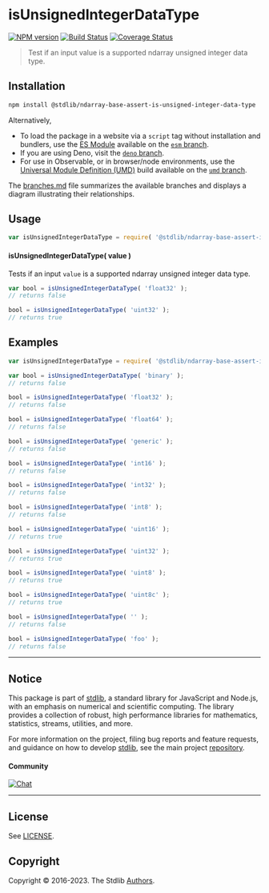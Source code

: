 <!--

@license Apache-2.0

Copyright (c) 2023 The Stdlib Authors.

Licensed under the Apache License, Version 2.0 (the "License");
you may not use this file except in compliance with the License.
You may obtain a copy of the License at

   http://www.apache.org/licenses/LICENSE-2.0

Unless required by applicable law or agreed to in writing, software
distributed under the License is distributed on an "AS IS" BASIS,
WITHOUT WARRANTIES OR CONDITIONS OF ANY KIND, either express or implied.
See the License for the specific language governing permissions and
limitations under the License.

-->

# isUnsignedIntegerDataType

[![NPM version][npm-image]][npm-url] [![Build Status][test-image]][test-url] [![Coverage Status][coverage-image]][coverage-url] <!-- [![dependencies][dependencies-image]][dependencies-url] -->

> Test if an input value is a supported ndarray unsigned integer data type.

<!-- Section to include introductory text. Make sure to keep an empty line after the intro `section` element and another before the `/section` close. -->

<section class="intro">

</section>

<!-- /.intro -->

<!-- Package usage documentation. -->

<section class="installation">

## Installation

```bash
npm install @stdlib/ndarray-base-assert-is-unsigned-integer-data-type
```

Alternatively,

-   To load the package in a website via a `script` tag without installation and bundlers, use the [ES Module][es-module] available on the [`esm` branch][esm-url].
-   If you are using Deno, visit the [`deno` branch][deno-url].
-   For use in Observable, or in browser/node environments, use the [Universal Module Definition (UMD)][umd] build available on the [`umd` branch][umd-url].

The [branches.md][branches-url] file summarizes the available branches and displays a diagram illustrating their relationships.

</section>

<section class="usage">

## Usage

```javascript
var isUnsignedIntegerDataType = require( '@stdlib/ndarray-base-assert-is-unsigned-integer-data-type' );
```

#### isUnsignedIntegerDataType( value )

Tests if an input `value` is a supported ndarray unsigned integer data type.

```javascript
var bool = isUnsignedIntegerDataType( 'float32' );
// returns false

bool = isUnsignedIntegerDataType( 'uint32' );
// returns true
```

</section>

<!-- /.usage -->

<!-- Package usage notes. Make sure to keep an empty line after the `section` element and another before the `/section` close. -->

<section class="notes">

</section>

<!-- /.notes -->

<!-- Package usage examples. -->

<section class="examples">

## Examples

<!-- eslint no-undef: "error" -->

```javascript
var isUnsignedIntegerDataType = require( '@stdlib/ndarray-base-assert-is-unsigned-integer-data-type' );

var bool = isUnsignedIntegerDataType( 'binary' );
// returns false

bool = isUnsignedIntegerDataType( 'float32' );
// returns false

bool = isUnsignedIntegerDataType( 'float64' );
// returns false

bool = isUnsignedIntegerDataType( 'generic' );
// returns false

bool = isUnsignedIntegerDataType( 'int16' );
// returns false

bool = isUnsignedIntegerDataType( 'int32' );
// returns false

bool = isUnsignedIntegerDataType( 'int8' );
// returns false

bool = isUnsignedIntegerDataType( 'uint16' );
// returns true

bool = isUnsignedIntegerDataType( 'uint32' );
// returns true

bool = isUnsignedIntegerDataType( 'uint8' );
// returns true

bool = isUnsignedIntegerDataType( 'uint8c' );
// returns true

bool = isUnsignedIntegerDataType( '' );
// returns false

bool = isUnsignedIntegerDataType( 'foo' );
// returns false
```

</section>

<!-- /.examples -->

<!-- Section to include cited references. If references are included, add a horizontal rule *before* the section. Make sure to keep an empty line after the `section` element and another before the `/section` close. -->

<section class="references">

</section>

<!-- /.references -->

<!-- Section for related `stdlib` packages. Do not manually edit this section, as it is automatically populated. -->

<section class="related">

</section>

<!-- /.related -->

<!-- Section for all links. Make sure to keep an empty line after the `section` element and another before the `/section` close. -->


<section class="main-repo" >

* * *

## Notice

This package is part of [stdlib][stdlib], a standard library for JavaScript and Node.js, with an emphasis on numerical and scientific computing. The library provides a collection of robust, high performance libraries for mathematics, statistics, streams, utilities, and more.

For more information on the project, filing bug reports and feature requests, and guidance on how to develop [stdlib][stdlib], see the main project [repository][stdlib].

#### Community

[![Chat][chat-image]][chat-url]

---

## License

See [LICENSE][stdlib-license].


## Copyright

Copyright &copy; 2016-2023. The Stdlib [Authors][stdlib-authors].

</section>

<!-- /.stdlib -->

<!-- Section for all links. Make sure to keep an empty line after the `section` element and another before the `/section` close. -->

<section class="links">

[npm-image]: http://img.shields.io/npm/v/@stdlib/ndarray-base-assert-is-unsigned-integer-data-type.svg
[npm-url]: https://npmjs.org/package/@stdlib/ndarray-base-assert-is-unsigned-integer-data-type

[test-image]: https://github.com/stdlib-js/ndarray-base-assert-is-unsigned-integer-data-type/actions/workflows/test.yml/badge.svg?branch=v0.0.1
[test-url]: https://github.com/stdlib-js/ndarray-base-assert-is-unsigned-integer-data-type/actions/workflows/test.yml?query=branch:v0.0.1

[coverage-image]: https://img.shields.io/codecov/c/github/stdlib-js/ndarray-base-assert-is-unsigned-integer-data-type/main.svg
[coverage-url]: https://codecov.io/github/stdlib-js/ndarray-base-assert-is-unsigned-integer-data-type?branch=main

<!--

[dependencies-image]: https://img.shields.io/david/stdlib-js/ndarray-base-assert-is-unsigned-integer-data-type.svg
[dependencies-url]: https://david-dm.org/stdlib-js/ndarray-base-assert-is-unsigned-integer-data-type/main

-->

[chat-image]: https://img.shields.io/gitter/room/stdlib-js/stdlib.svg
[chat-url]: https://app.gitter.im/#/room/#stdlib-js_stdlib:gitter.im

[stdlib]: https://github.com/stdlib-js/stdlib

[stdlib-authors]: https://github.com/stdlib-js/stdlib/graphs/contributors

[umd]: https://github.com/umdjs/umd
[es-module]: https://developer.mozilla.org/en-US/docs/Web/JavaScript/Guide/Modules

[deno-url]: https://github.com/stdlib-js/ndarray-base-assert-is-unsigned-integer-data-type/tree/deno
[umd-url]: https://github.com/stdlib-js/ndarray-base-assert-is-unsigned-integer-data-type/tree/umd
[esm-url]: https://github.com/stdlib-js/ndarray-base-assert-is-unsigned-integer-data-type/tree/esm
[branches-url]: https://github.com/stdlib-js/ndarray-base-assert-is-unsigned-integer-data-type/blob/main/branches.md

[stdlib-license]: https://raw.githubusercontent.com/stdlib-js/ndarray-base-assert-is-unsigned-integer-data-type/main/LICENSE

</section>

<!-- /.links -->

